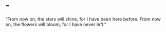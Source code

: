# -
“From now on, the stars will shine, for I have been here before. From now on, the flowers will bloom, for I have never left.”
